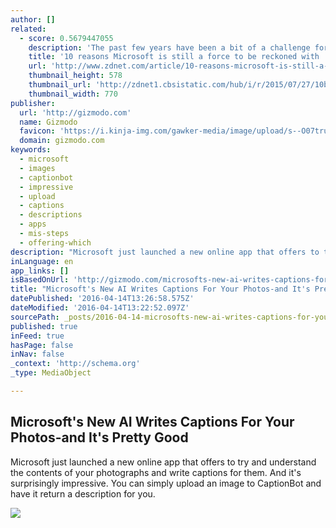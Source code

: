 ```yaml
---
author: []
related:
  - score: 0.5679447055
    description: 'The past few years have been a bit of a challenge for Microsoft, especially if you listen to the tech journalists writing about the company. From what many consider a failed Windows 8 launch to the plummeting sales of desktop computers, you might think the glory days for the company are well in the past.'
    title: '10 reasons Microsoft is still a force to be reckoned with | ZDNet'
    url: 'http://www.zdnet.com/article/10-reasons-microsoft-is-still-a-force-to-be-reckoned-with/'
    thumbnail_height: 578
    thumbnail_url: 'http://zdnet1.cbsistatic.com/hub/i/r/2015/07/27/10bebd15-2fe6-42c4-b0e9-0ae09569b1fd/thumbnail/770x578/052c4964cea52bf98c4007803f96904a/cortana-and-master-chief.gif'
    thumbnail_width: 770
publisher:
  url: 'http://gizmodo.com'
  name: Gizmodo
  favicon: 'https://i.kinja-img.com/gawker-media/image/upload/s--O07tru6M--/c_fill,fl_progressive,g_center,h_80,q_80,w_80/fdj3buryz5nuzyf2k620.png'
  domain: gizmodo.com
keywords:
  - microsoft
  - images
  - captionbot
  - impressive
  - upload
  - captions
  - descriptions
  - apps
  - mis-steps
  - offering-which
description: "Microsoft just launched a new online app that offers to try and understand the contents of your photographs and write captions for them. And it's surprisingly impressive. You can simply upload an image to CaptionBot and have it return a description for you."
inLanguage: en
app_links: []
isBasedOnUrl: 'http://gizmodo.com/microsofts-new-ai-writes-captions-for-your-photos-and-i-1770907670?utm_campaign=socialflow_gizmodo_twitter&utm_source=gizmodo_twitter&utm_medium=socialflow'
title: "Microsoft's New AI Writes Captions For Your Photos-and It's Pretty Good"
datePublished: '2016-04-14T13:26:58.575Z'
dateModified: '2016-04-14T13:22:52.097Z'
sourcePath: _posts/2016-04-14-microsofts-new-ai-writes-captions-for-your-photos-and-its.md
published: true
inFeed: true
hasPage: false
inNav: false
_context: 'http://schema.org'
_type: MediaObject

---
```

<article style=""><h1>Microsoft's New AI Writes Captions For Your Photos-and It's Pretty Good</h1><p>Microsoft just launched a new online app that offers to try and understand the contents of your photographs and write captions for them. And it's surprisingly impressive. You can simply upload an image to CaptionBot and have it return a description for you.</p><img src="http://i.kinja-img.com/gawker-media/image/upload/s--yx1YEySC--/c_scale,fl_progressive,q_80,w_800/b8ywdnev5u7fsnndpd0u.jpg" /></article>
